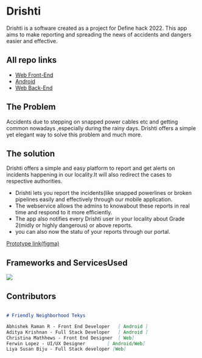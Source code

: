 # Drishti

Drishti is a software created as a project for Define hack 2022.
This app aims to make reporting and spreading the news of accidents and dangers easier and effective. 
## All repo links
- [Web Front-End](https://github.com/Liya-Susan/Drishti/)
- [Android](https://github.com/fal3n-4ngel/drishti)
- [Web Back-End](   )
## The Problem
   Accidents due to stepping on snapped power cables etc and getting common nowadays ,especially during the rainy days. Drishti offers a simple yet elegant way to solve this problem and much more.
   
  

## The solution
  Drishti offers a simple and easy platform to report and get alerts on incidents happening in our locality.It will also redirect the cases to respective authorities.
  
  - Drishti lets you report the incidents(like snapped powerlines or broken pipelines easily and effectively through our mobile application.
  - The webservice allows the admins to knowabout these reports in real time and respond to it more efficiently.
  - The app also notifies every Drishti user in your locality about Grade 2(midly or highly dangerous) or above reports.
  - you can also now the statu of your reports through our portal.

[Prototype link(figma)](https://www.figma.com/proto/iY2avWglgTX1P9ePy54zIr/App?node-id=87%3A97&scaling=min-zoom&page-id=24%3A330&starting-point-node-id=99%3A137)
  
## Frameworks and ServicesUsed
[![](https://skillicons.dev/icons?i=flutter,androidstudio,bootstrap,figma,heroku,js,mongodb,react)](https://skillicons.dev)


## Contributors

```markdown   

# Friendly Neighborhood Tekys

Abhishek Raman R - Front End Developer   [ Android ]
Aditya Krishnan - Full Stack Developer   [ Android ]
Christina Mathhews - Front End Designer  [ Web]
Ferwin Lopez - UI/UX Designer        [ Android/Web]
Liya Susan Biju - Full Stack developer [Web]

```
 
